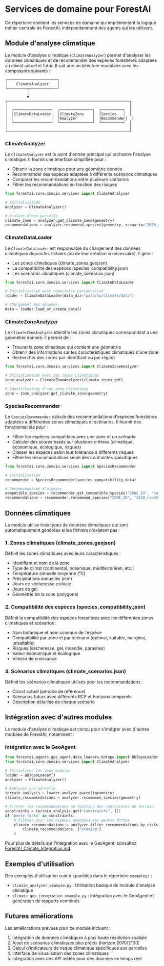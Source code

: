 # Services de domaine pour ForestAI

Ce répertoire contient les services de domaine qui implémentent la logique métier centrale de ForestAI, indépendamment des agents qui les utilisent.

## Module d'analyse climatique

Le module d'analyse climatique (`ClimateAnalyzer`) permet d'analyser les données climatiques et de recommander des espèces forestières adaptées au climat actuel et futur. Il suit une architecture modulaire avec les composants suivants :

```
┌───────────────────────┐
│    ClimateAnalyzer    │
└─────────┬─────────────┘
          │
          ▼
┌────────────────────────────────────────────────────────┐
│                                                        │
│  ┌─────────────────┐  ┌───────────────┐  ┌──────────┐  │
│  │ClimateDataLoader│  │ClimateZone    │  │Species   │  │
│  │                 │  │Analyzer       │  │Recommender│  │
│  └─────────────────┘  └───────────────┘  └──────────┘  │
│                                                        │
└────────────────────────────────────────────────────────┘
```

### ClimateAnalyzer

Le `ClimateAnalyzer` est le point d'entrée principal qui orchestre l'analyse climatique. Il fournit une interface simplifiée pour :
- Obtenir la zone climatique pour une géométrie donnée
- Recommander des espèces adaptées à différents scénarios climatiques
- Comparer les recommandations entre plusieurs scénarios
- Filtrer les recommandations en fonction des risques

```python
from forestai.core.domain.services import ClimateAnalyzer

# Initialisation
analyzer = ClimateAnalyzer()

# Analyse d'une parcelle
climate_zone = analyzer.get_climate_zone(geometry)
recommendations = analyzer.recommend_species(geometry, scenario="2050_rcp45")
```

### ClimateDataLoader

Le `ClimateDataLoader` est responsable du chargement des données climatiques depuis les fichiers (ou de leur création si nécessaire). Il gère :
- Les zones climatiques (climate_zones.geojson)
- La compatibilité des espèces (species_compatibility.json)
- Les scénarios climatiques (climate_scenarios.json)

```python
from forestai.core.domain.services import ClimateDataLoader

# Initialisation avec répertoire personnalisé
loader = ClimateDataLoader(data_dir="path/to/climate/data")

# Chargement des données
data = loader.load_or_create_data()
```

### ClimateZoneAnalyzer

Le `ClimateZoneAnalyzer` identifie les zones climatiques correspondant à une géométrie donnée. Il permet de :
- Trouver la zone climatique qui contient une géométrie
- Obtenir des informations sur les caractéristiques climatiques d'une zone
- Rechercher des zones par identifiant ou par région

```python
from forestai.core.domain.services import ClimateZoneAnalyzer

# Initialisation avec des zones climatiques
zone_analyzer = ClimateZoneAnalyzer(climate_zones_gdf)

# Identification d'une zone climatique
zone = zone_analyzer.get_climate_zone(geometry)
```

### SpeciesRecommender

Le `SpeciesRecommender` calcule des recommandations d'espèces forestières adaptées à différentes zones climatiques et scénarios. Il fournit des fonctionnalités pour :
- Filtrer les espèces compatibles avec une zone et un scénario
- Calculer des scores basés sur plusieurs critères (climatique, économique, écologique, risques)
- Classer les espèces selon leur tolérance à différents risques
- Filtrer les recommandations selon des contraintes spécifiques

```python
from forestai.core.domain.services import SpeciesRecommender

# Initialisation
recommender = SpeciesRecommender(species_compatibility_data)

# Recommandation d'espèces
compatible_species = recommender.get_compatible_species("ZONE_ID", "current")
recommendations = recommender.recommend_species("ZONE_ID", "2050_rcp45")
```

## Données climatiques

Le module utilise trois types de données climatiques qui sont automatiquement générées si les fichiers n'existent pas :

### 1. Zones climatiques (climate_zones.geojson)

Définit les zones climatiques avec leurs caractéristiques :
- Identifiant et nom de la zone
- Type de climat (continental, océanique, méditerranéen, etc.)
- Température annuelle moyenne (°C)
- Précipitations annuelles (mm)
- Jours de sécheresse estivale
- Jours de gel
- Géométrie de la zone (polygone)

### 2. Compatibilité des espèces (species_compatibility.json)

Définit la compatibilité des espèces forestières avec les différentes zones climatiques et scénarios :
- Nom botanique et nom commun de l'espèce
- Compatibilité par zone et par scénario (optimal, suitable, marginal, unsuitable)
- Risques (sécheresse, gel, incendie, parasites)
- Valeur économique et écologique
- Vitesse de croissance

### 3. Scénarios climatiques (climate_scenarios.json)

Définit les scénarios climatiques utilisés pour les recommandations :
- Climat actuel (période de référence)
- Scénarios futurs avec différents RCP et horizons temporels
- Description détaillée de chaque scénario

## Intégration avec d'autres modules

Le module d'analyse climatique est conçu pour s'intégrer avec d'autres modules de ForestAI, notamment :

### Intégration avec le GeoAgent

```python
from forestai.agents.geo_agent.data_loaders.bdtopo import BDTopoLoader
from forestai.core.domain.services import ClimateAnalyzer

# Initialiser les deux modules
loader = BDTopoLoader()
analyzer = ClimateAnalyzer()

# Analyser une parcelle
terrain_analysis = loader.analyze_parcel(geometry)
climate_recommendations = analyzer.recommend_species(geometry)

# Filtrer les recommandations en fonction des contraintes de terrain
constraints = terrain_analysis.get("constraints", [])
if "pente_forte" in constraints:
    # Filtrer pour les espèces adaptées aux pentes fortes
    climate_recommendations = analyzer.filter_recommendations_by_risks(
        climate_recommendations, ["erosion"]
    )
```

Pour plus de détails sur l'intégration avec le GeoAgent, consultez [ForestAI_Climate_Integration.md](../../../../docs/ForestAI_Climate_Integration.md).

## Exemples d'utilisation

Des exemples d'utilisation sont disponibles dans le répertoire `examples/` :

- `climate_analyzer_example.py` : Utilisation basique du module d'analyse climatique
- `climate_geo_integration_example.py` : Intégration avec le GeoAgent et génération de rapports combinés

## Futures améliorations

Les améliorations prévues pour ce module incluent :

1. Intégration de données climatiques à plus haute résolution spatiale
2. Ajout de scénarios climatiques plus précis (horizon 2070/2100)
3. Calcul d'indicateurs de risque climatique spécifiques aux parcelles
4. Interface de visualisation des zones climatiques
5. Intégration avec des API météo pour des données en temps réel
